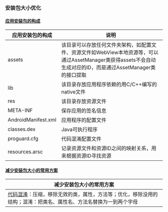 ### 安装包大小优化
#### [应用安装包的构成]()

|应用安装包的构成|说明|
|------|------|
|assets|该目录可以存放任何文件夹架构，如配置文件、资源文件如WebView本地资源等，可以通过AssetManager类获得assets不会自动生成对应的ID，而是通过AssetManager类的接口提取|
|lib|该目录存放应用程序依赖的用C/C++编写的native文件|
|res|该目录存放资源文件|
|META-INF|保存应用的签名信息|
|AndroidManifest.xml|应用程序的配置文件|
|classes.dex|Java可执行程序|
|proguard.cfg|代码混淆配置文件|
|resources.arsc|记录资源文件和资源ID之间的映射关系，用来根据资源ID寻找资源|

#### [减少安装包大小的常用方案]()

|减少安装包大小的常用方案|
|-------|
|[代码混淆](http://proguard.sourceforge.net/manual/usage.html#classspecification)：压缩，移除无效的类，属性，方法等；优化，移除没用的结构；混淆：把类名、属性名、方法名替换为一到两个字母|
